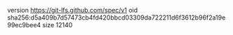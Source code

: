 version https://git-lfs.github.com/spec/v1
oid sha256:d5a409b7d57473cb4fd420bbcd03309da722211d6f3612b96f2a19e99ec9bee4
size 12140
